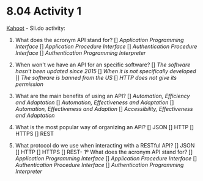 # 8.04 Activity 1

[Kahoot](kahoot.com) - Sli.do activity:

1. What does the acronym API stand for?
   [] _Application Programming Interface_
   [] _Application Procedure Interface_
   [] _Authentication Procedure Interface_
   [] _Authentication Programming Interpreter_

2. When won't we have an API for an specific software?
   [] _The software hasn't been updated since 2015_
   [] _When it is not specifically developed_
   [] _The software is banned from the US_
   [] _HTTP does not give its permission_

3. What are the main benefits of using an API?
   [] _Automation, Efficiency and Adaptation_
   [] _Automation, Effectiveness and Adaptation_
   [] _Automation, Effectiveness and Adaption_
   [] _Accessibility, Effectiveness and Adaptation_

4. What is the most popular way of organizing an API?
   [] JSON
   [] HTTP
   [] HTTPS
   [] REST

5. What protocol do we use when interacting with a RESTful API?
   [] JSON
   [] HTTP
   [] HTTPS
   [] REST- 1º What does the acronym API stand for?
   [] _Application Programming Interface_
   [] _Application Procedure Interface_
   [] _Authentication Procedure Interface_
   [] _Authentication Programming Interpreter_

